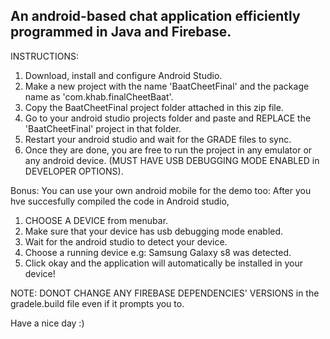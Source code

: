 ## An android-based chat application efficiently programmed in Java and Firebase.

INSTRUCTIONS:
1. Download, install and configure Android Studio.
2. Make a new project with the name 'BaatCheetFinal' and the package name as 'com.khab.finalCheetBaat'.
3. Copy the BaatCheetFinal project folder attached in this zip file.
4. Go to your android studio projects folder and paste and REPLACE the 'BaatCheetFinal' project in that folder.
5. Restart your android studio and wait for the GRADE files to sync.
6. Once they are done, you are free to run the project in any emulator or any android device. (MUST HAVE USB DEBUGGING MODE ENABLED in DEVELOPER OPTIONS).

Bonus:
You can use your own android mobile for the demo too:
After you hve succesfully compiled the code in Android studio, 
1. CHOOSE A DEVICE from menubar.
2. Make sure that your device has usb debugging mode enabled.
3. Wait for the android studio to detect your device.
4. Choose a running device e.g: Samsung Galaxy s8 was detected.
5. Click okay and the application will automatically be installed in your device!

NOTE: DONOT CHANGE ANY FIREBASE DEPENDENCIES' VERSIONS in the gradele.build file even if it prompts you to.

Have a nice day :)
